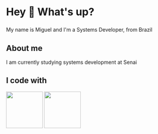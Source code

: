 <h1 align="left">Hey 👋 What's up?</h1>

###

<p align="left">My name is Miguel and I'm a Systems Developer, from Brazil</p>

###

<h2 align="left">About me</h2>
<p align="left">I am currently studying systems development at Senai</p>

###

###

<h2 align="left">I code with</h2>
<img src="https://cdn.jsdelivr.net/gh/devicons/devicon@latest/icons/java/java-original.svg" width="100">
<img src="https://cdn.jsdelivr.net/gh/devicons/devicon@latest/icons/javascript/javascript-plain.svg" width="100"/>


          

###
###
